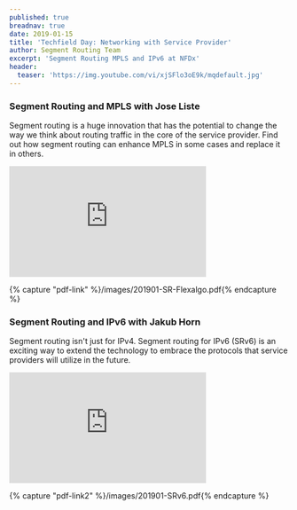 ```yaml
---
published: true
breadnav: true
date: 2019-01-15
title: 'Techfield Day: Networking with Service Provider'
author: Segment Routing Team
excerpt: 'Segment Routing MPLS and IPv6 at NFDx'
header:
  teaser: 'https://img.youtube.com/vi/xjSFlo3oE9k/mqdefault.jpg'
---    
```


### Segment Routing and MPLS with Jose Liste

Segment routing is a huge innovation that has the potential to change the way we think about routing traffic in the core of the service provider. Find out how segment routing can enhance MPLS in some cases and replace it in others.

<iframe width="355" height="200" src="https://www.youtube.com/embed/xjSFlo3oE9k" frameborder="0" allowfullscreen></iframe>

{% capture "pdf-link" %}/images/201901-SR-Flexalgo.pdf{% endcapture %}
<script src="{{ '/assets/js/pdfobject.min.js' | relative_url }}"></script>
<div class="fitvidsignore" id="pdf"></div>

<script>PDFObject.embed(" {{ pdf-link }} ", "#pdf", {height: "21.5em", width: "31.3em"});</script>


### Segment Routing and IPv6 with Jakub Horn

Segment routing isn't just for IPv4. Segment routing for IPv6 (SRv6) is an exciting way to extend the technology to embrace the protocols that service providers will utilize in the future.

<iframe width="355" height="200" src="https://www.youtube.com/embed/jxkAc6CsadU" frameborder="0" allowfullscreen></iframe>

{% capture "pdf-link2" %}/images/201901-SRv6.pdf{% endcapture %}

<script src="{{ '/assets/js/pdfobject.min.js' | relative_url }}"></script>
<div class="fitvidsignore" id="pdf"></div>

<script>PDFObject.embed(" {{ pdf-link2 }} ", "#pdf", {height: "21.5em", width: "31.3em"});</script>
